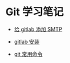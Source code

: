 # Git 学习笔记

- [给 gitlab 添加 SMTP](/git/给gitlab添加SMTP)

- [gitlab 安装](git/gitlab安装)

- [git 常用命令](git/git常用命令)